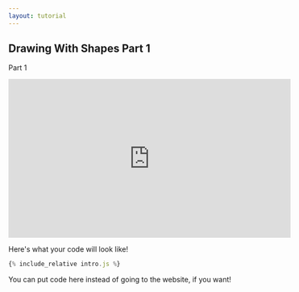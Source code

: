 ```yaml
---
layout: tutorial
---
```


## Drawing With Shapes Part 1

Part 1

<div class="center">
<iframe width="560" height="315" src="https://www.youtube.com/embed/DxN5uIEsoGE" frameborder="0" allow="accelerometer; autoplay; clipboard-write; encrypted-media; gyroscope; picture-in-picture" allowfullscreen></iframe>
</div>

Here's what your code will look like!

<div id="preview"></div>

```javascript
{% include_relative intro.js %}
```
You can put code here instead of going to the website, if you want!

<script src="intro.js"></script>
